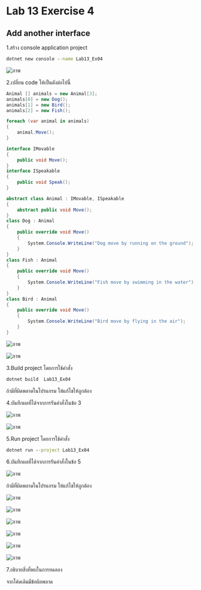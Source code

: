 # Lab 13 Exercise 4

## Add another interface

1.สร้าง console application project

```cmd
dotnet new console --name Lab13_Ex04
```
![ภาพ](https://github.com/AnchisaPhetnoi/03376836-OOP-2566-Lab-13/assets/144197034/df6ef37d-ceff-4f4f-a144-a25ee561b3e2)

2.เปลี่ยน code ให้เป็นดังต่อไปนี้

```cs
Animal [] animals = new Animal[3];
animals[0] = new Dog();
animals[1] = new Bird();
animals[2] = new Fish();

foreach (var animal in animals)
{
    animal.Move();
}

interface IMovable
{
    public void Move();
}
interface ISpeakable
{
    public void Speak();
}

abstract class Animal : IMovable, ISpeakable
{
    abstract public void Move();
}
class Dog : Animal
{
    public override void Move()
    {
        System.Console.WriteLine("Dog move by running on the ground");
    }
}
class Fish : Animal
{
    public override void Move()
    {
        System.Console.WriteLine("Fish move by swimming in the water");
    }
}
class Bird : Animal
{
    public override void Move()
    {
        System.Console.WriteLine("Bird move by flying in the air");
    }
}

```
![ภาพ](https://github.com/AnchisaPhetnoi/03376836-OOP-2566-Lab-13/assets/144197034/dfc3c36f-0333-4494-ac5f-6ee71f92e53b)

![ภาพ](https://github.com/AnchisaPhetnoi/03376836-OOP-2566-Lab-13/assets/144197034/df10cdb9-4eea-49ae-bddb-7c5c3c401c01)

3.Build project โดยการใช้คำสั่ง

```cmd
dotnet build  Lab13_Ex04
```

ถ้ามีที่ผิดพลาดในโปรแกรม ให้แก้ไขให้ถูกต้อง

4.บันทึกผลที่ได้จากการรันคำสั่งในข้อ 3

![ภาพ](https://github.com/AnchisaPhetnoi/03376836-OOP-2566-Lab-13/assets/144197034/1e33057b-fcb5-4b75-ab27-6510bb9594e3)

![ภาพ](https://github.com/AnchisaPhetnoi/03376836-OOP-2566-Lab-13/assets/144197034/af6ff665-dbee-4d4f-a812-05eccf532e81)

5.Run project โดยการใช้คำสั่ง

```cmd
dotnet run --project Lab13_Ex04
```

6.บันทึกผลที่ได้จากการรันคำสั่งในข้อ 5

![ภาพ](https://github.com/AnchisaPhetnoi/03376836-OOP-2566-Lab-13/assets/144197034/6704afbe-cc32-4b18-b06c-52bc5b940e98)

ถ้ามีที่ผิดพลาดในโปรแกรม ให้แก้ไขให้ถูกต้อง


![ภาพ](https://github.com/AnchisaPhetnoi/03376836-OOP-2566-Lab-13/assets/144197034/bcab9ba4-9f9c-4770-bb59-29e45ab51a71)

![ภาพ](https://github.com/AnchisaPhetnoi/03376836-OOP-2566-Lab-13/assets/144197034/1f36d652-353c-4d79-b602-659289e18718)


![ภาพ](https://github.com/AnchisaPhetnoi/03376836-OOP-2566-Lab-13/assets/144197034/92bfe9f8-8f90-49ff-9585-64a7598c9b8f)

![ภาพ](https://github.com/AnchisaPhetnoi/03376836-OOP-2566-Lab-13/assets/144197034/1e0101f6-0a15-4e4e-a75b-5992a804c75d)


![ภาพ](https://github.com/AnchisaPhetnoi/03376836-OOP-2566-Lab-13/assets/144197034/17f3f8b8-bd72-409e-92b6-5bc454c7e954)

![ภาพ](https://github.com/AnchisaPhetnoi/03376836-OOP-2566-Lab-13/assets/144197034/d1783bfa-20f5-4670-9de4-f1c3eb8a153c)


7.อธิบายสิ่งที่พบในการทดลอง

จากโค้ดเดิมมีข้อผิลพลาด

